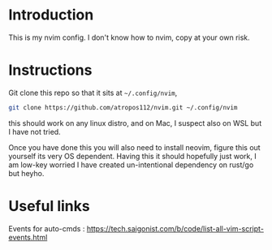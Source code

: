 # Introduction

This is my nvim config. I don't know how to nvim, copy at your own risk.


# Instructions

Git clone this repo so that it sits at `~/.config/nvim`,
```bash
git clone https://github.com/atropos112/nvim.git ~/.config/nvim
```
this should work on any linux distro, and on Mac, I suspect also on WSL but I have not tried.

Once you have done this you will also need to install neovim, figure this out yourself its very OS dependent. Having this it should hopefully just work, I am low-key worried I have created un-intentional dependency on rust/go but heyho.

# Useful links
Events for auto-cmds : https://tech.saigonist.com/b/code/list-all-vim-script-events.html
